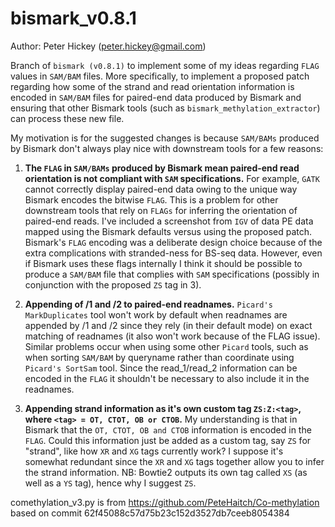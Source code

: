 bismark_v0.8.1
==============
Author: Peter Hickey (peter.hickey@gmail.com)

Branch of `bismark (v0.8.1)` to implement some of my ideas regarding `FLAG` values in `SAM/BAM` files. More specifically, to implement a proposed patch regarding how some of the strand and read orientation information is encoded in `SAM/BAM` files for paired-end data produced by Bismark and ensuring that other Bismark tools (such as `bismark_methylation_extractor`) can process these new file.

My motivation is for the suggested changes is because `SAM/BAMs` produced by Bismark don't always play nice with downstream tools for a few reasons:

1. __The `FLAG` in `SAM/BAMs` produced by Bismark mean paired-end read orientation is not compliant with `SAM` specifications.__ For example, `GATK` cannot correctly display paired-end data owing to the unique way Bismark encodes the bitwise `FLAG`. This is a problem for other downstream tools that rely on `FLAGs` for inferring the orientation of paired-end reads. I've included a screenshot from `IGV` of data PE data mapped using the Bismark defaults versus using the proposed patch. 
Bismark's `FLAG` encoding was a deliberate design choice because of the extra complications with stranded-ness for BS-seq data. However, even if Bismark uses these flags internally I think it should be possible to produce a `SAM/BAM` file that complies with `SAM` specifications (possibly in conjunction with the proposed `ZS` tag in 3).

2. __Appending of /1 and /2 to paired-end readnames.__ `Picard's MarkDuplicates` tool won't work by default when readnames are appended by /1 and /2 since they rely (in their default mode) on exact matching of readnames (it also won't work because of the FLAG issue). Similar problems occur when using some other `Picard` tools, such as when sorting `SAM/BAM` by queryname rather than coordinate using `Picard's SortSam` tool. Since the read_1/read_2 information can be encoded in the `FLAG` it shouldn't be necessary to also include it in the readnames. 

3.  __Appending strand information as it's own custom tag `ZS:Z:<tag>`, where `<tag> = OT, CTOT, OB or CTOB`.__ My understanding is that in Bismark that the `OT, CTOT, OB and CTOB` information is encoded in the `FLAG`. Could this information just be added as a custom tag, say `ZS` for "strand", like how `XR` and `XG` tags currently work? I suppose it's somewhat redundant since the `XR` and `XG` tags together allow you to infer the strand information. NB: Bowtie2 outputs its own tag called `XS` (as well as a `YS` tag), hence why I suggest `ZS`.

comethylation_v3.py is from https://github.com/PeteHaitch/Co-methylation based on commit 62f45088c57d75b23c152d3527db7ceeb8054384
